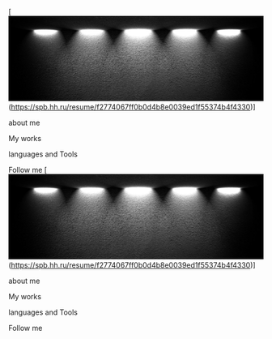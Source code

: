 [![Header](https://github.com/kiipariss/kiipariss/blob/main/assets/1500x500.jpeg)(https://spb.hh.ru/resume/f2774067ff0b0d4b8e0039ed1f55374b4f4330)]


about me

My works

languages and Tools


Follow me
[![Header](https://github.com/kiipariss/kiipariss/blob/main/assets/1500x500.jpeg)(https://spb.hh.ru/resume/f2774067ff0b0d4b8e0039ed1f55374b4f4330)]


about me

My works

languages and Tools


Follow me